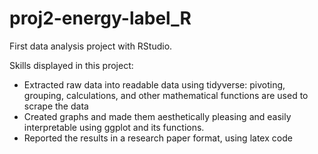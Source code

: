# proj2-energy-label_R
First data analysis project with RStudio. 

Skills displayed in this project: 
- Extracted raw data into readable data using tidyverse: pivoting, grouping, calculations, and other mathematical functions are used to scrape the data
- Created graphs and made them aesthetically pleasing and easily interpretable using ggplot and its functions.
- Reported the results in a research paper format, using latex code 
